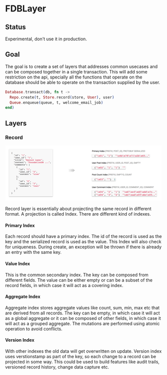 # FDBLayer

## Status

Experimental, don't use it in production.

## Goal

The goal is to create a set of layers that addresses common usecases
and can be composed together in a single transaction. This will add
some restriction on the api, specially all the functions that operate
on the database should be able to operate on the transaction supplied
by the user.

```elixir
Database.transact(db, fn t ->
  Repo.create(t, Store.record(store, User), user)
  Queue.enqueue(queue, t, welcome_email_job)
end)
```

## Layers

### Record

![Record](diagrams/record.png)

Record layer is essentially about projecting the same record in
different format. A projection is called Index. There are different
kind of indexes.

#### Primary Index

Each record should have a primary index. The id of the record is used
as the key and the serialized record is used as the value. This Index
will also check for uniqueness. During create, an exception will be
thrown if there is already an entry with the same key.

#### Value Index

This is the common secondary index. The key can be composed from
different fields. The value can be either empty or can be a subset of
the record fields, in which case it will act as a covering index.

#### Aggregate Index

Aggregate index stores aggregate values like count, sum, min, max etc
that are derived from all records. The key can be empty, in which case
it will act as a global aggregate or it can be composed of other
fields, in which case it will act as a grouped aggregate. The mutations
are performed using atomic operation to avoid conflicts.

#### Version Index

With other indexes the old data will get overwritten on
update. Version index uses verstionstamp as part of the key, so each
change to a record can be projected in some way. This could be used to
build features like audit trails, versioned record history, change
data capture etc.
